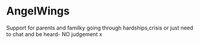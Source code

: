 # AngelWings
Support for parents and familky going through hardships,crisis or just need to chat and be heard- NO judgement x
